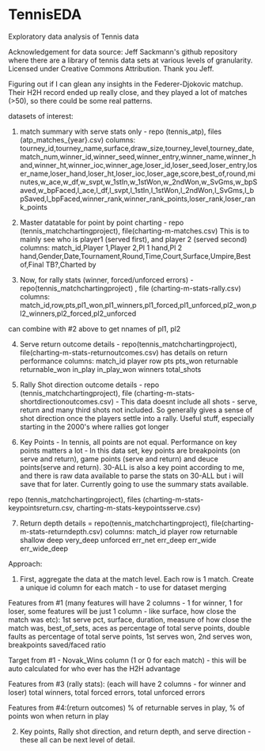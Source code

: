 # TennisEDA
Exploratory data analysis of Tennis data

Acknowledgement for data source: Jeff Sackmann's github repository where there are a library of tennis data sets at various levels of granularity. Licensed under Creative Commons Attribution. Thank you Jeff.

Figuring out if I can glean any insights in the Federer-Djokovic matchup. Their H2H record ended up really close, and they played a lot of matches (>50), so there could be some real patterns. 


datasets of interest:
1) match summary with serve stats only - repo (tennis_atp), files (atp_matches_{year}.csv)
columns: 
tourney_id,tourney_name,surface,draw_size,tourney_level,tourney_date,match_num,winner_id,winner_seed,winner_entry,winner_name,winner_hand,winner_ht,winner_ioc,winner_age,loser_id,loser_seed,loser_entry,loser_name,loser_hand,loser_ht,loser_ioc,loser_age,score,best_of,round,minutes,w_ace,w_df,w_svpt,w_1stIn,w_1stWon,w_2ndWon,w_SvGms,w_bpSaved,w_bpFaced,l_ace,l_df,l_svpt,l_1stIn,l_1stWon,l_2ndWon,l_SvGms,l_bpSaved,l_bpFaced,winner_rank,winner_rank_points,loser_rank,loser_rank_points


2) Master datatable for point by point charting - repo (tennis_matchchartingproject), file(charting-m-matches.csv)
This is to mainly see who is player1 (served first), and player 2 (served second)
columns:
match_id,Player 1,Player 2,Pl 1 hand,Pl 2 hand,Gender,Date,Tournament,Round,Time,Court,Surface,Umpire,Best of,Final TB?,Charted by 


3) Now, for rally stats (winner, forced/unforced errors) - repo(tennis_matchchartingproject) , file (charting-m-stats-rally.csv)
columns:
match_id,row,pts,pl1_won,pl1_winners,pl1_forced,pl1_unforced,pl2_won,pl2_winners,pl2_forced,pl2_unforced

can combine with #2 above to get nnames of pl1, pl2

4) Serve return outcome details - repo(tennis_matchchartingproject), file(charting-m-stats-returnoutcomes.csv)
has details on return performance
columns:
match_id	player	row	pts	pts_won	returnable	returnable_won	in_play	in_play_won	winners	total_shots

5) Rally Shot direction outcome details - repo (tennis_matchchartingproject), file (charting-m-stats-shortdirectionoutcomes.csv) - This data doesnt include all shots - serve, return and many third shots not included. So generally gives a sense of shot direction once the players settle into a rally. Useful stuff, especially starting in the 2000's where rallies got longer

6) Key Points - In tennis, all points are not equal. Performance on key points matters a lot - In this data set, key points are breakpoints (on serve and return), game points (serve and return) and deuce points(serve and return). 30-ALL is also a key point according to me, and there is raw data available to parse the stats on 30-ALL but i will save that for later. Currently going to use the summary stats available.

repo (tennis_matchchartingproject), files (charting-m-stats-keypointsreturn.csv, charting-m-stats-keypointsserve.csv)

7) Return depth details = repo(tennis_matchchartingproject), file(charting-m-stats-returndepth.csv)
columns:
match_id	player	row	returnable	shallow	deep	very_deep	unforced	err_net	err_deep	err_wide	err_wide_deep   


Approach:

1) First, aggregate the data at the match level. Each row is 1 match. Create a unique id column for each match - to use for dataset merging

Features from #1 (many features will have 2 columns - 1 for winner, 1 for loser, some features will be just 1 column - like surface, how close the match was etc): 1st serve pct, surface, duration, measure of how close the match was, best_of_sets, aces as percentage of total serve points, double faults as percentage of total serve points, 1st serves won, 2nd serves won, breakpoints saved/faced ratio

Target from #1 - Novak_Wins column (1 or 0 for each match) - this will be auto calculated for who ever has the H2H advantage

Features from #3 (rally stats): (each will have 2 columns - for winner and loser)
total winners, total forced errors, total unforced errors

Features from #4:(return outcomes)
% of returnable serves in play, % of points won when return in play




2) Key points, Rally shot direction, and return depth, and serve direction - these all can be next level of detail. 


